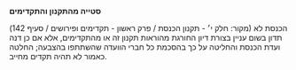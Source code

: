 **סטייה מהתקנון והתקדימים**

(מקור: חלק י׳ - תקנון הכנסת / פרק ראשון - תקדימים ופירושים / סעיף 142)
הכנסת לא תדון בשום עניין בצורת דיון החורגת מהוראות תקנון זה או מהתקדימים, אלא אם כן דנה ועדת הכנסת והחליטה על כך בהסכמת כל חברי הוועדה שהשתתפו בהצבעה; החלטה כאמור לא תהיה תקדים מחייב.